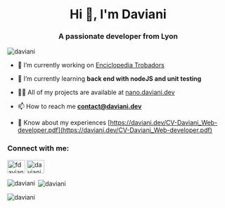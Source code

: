<h1 align="center">Hi 👋, I'm Daviani</h1>
<h3 align="center">A passionate developer from Lyon</h3>

<p align="left"> <img src="https://komarev.com/ghpvc/?username=daviani&label=Profile%20views&color=0e75b6&style=flat" alt="daviani" /> </p>

- 🔭 I’m currently working on [Enciclopedia Trobadors](https://github.com/daviani/Enciclopedia-trobadors)

- 🌱 I’m currently learning **back end with nodeJS and unit testing**

- 👨‍💻 All of my projects are available at [nano.daviani.dev](nano.daviani.dev)

- 📫 How to reach me **contact@daviani.dev**

- 📄 Know about my experiences [https://daviani.dev/CV-Daviani_Web-developer.pdf](https://daviani.dev/CV-Daviani_Web-developer.pdf)

<h3 align="left">Connect with me:</h3>
<p align="left">
<a href="https://twitter.com/fdaviani" target="blank"><img align="center" src="https://raw.githubusercontent.com/rahuldkjain/github-profile-readme-generator/master/src/images/icons/Social/twitter.svg" alt="fdaviani" height="30" width="40" /></a>
<a href="https://linkedin.com/in/daviani-fillatre/" target="blank"><img align="center" src="https://raw.githubusercontent.com/rahuldkjain/github-profile-readme-generator/master/src/images/icons/Social/linked-in-alt.svg" alt="daviani-fillatre/" height="30" width="40" /></a>
</p>



<p><img align="left" src="https://github-readme-stats.vercel.app/api/top-langs?username=daviani&show_icons=true&locale=en&layout=compact" alt="daviani" /></p>

<p>&nbsp;<img align="center" src="https://github-readme-stats.vercel.app/api?username=daviani&show_icons=true&locale=en" alt="daviani" /></p>

<p><img align="center" src="https://github-readme-streak-stats.herokuapp.com/?user=daviani&" alt="daviani" /></p>
